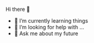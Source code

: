 Hi there 👋

- 🌱 I’m currently learning things
- 🤔 I’m looking for help with ...
- 💬 Ask me about my future
  
